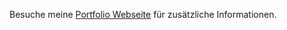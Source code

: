 Besuche meine [Portfolio Webseite](https://mcpeapsunterstrichhd.netlify.app/) für zusätzliche Informationen.
